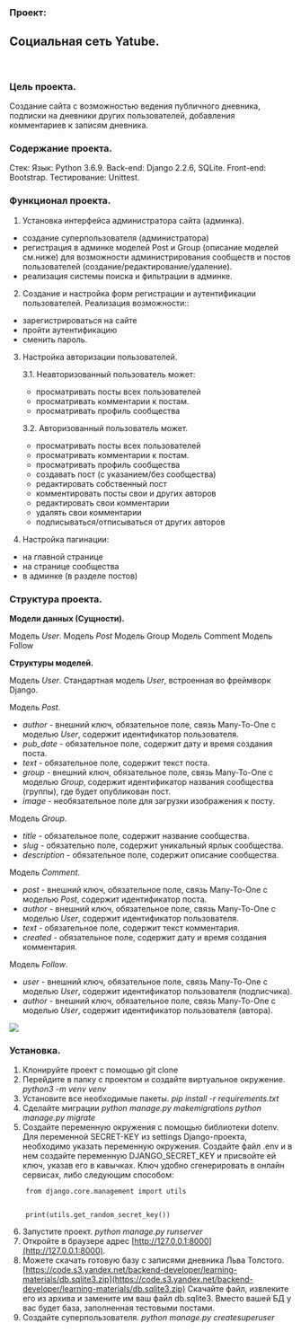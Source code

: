 ### __Проект__:
## __Социальная сеть Yatube.__
` ` ` `
### __Цель проекта.__

Создание сайта с возможностью ведения публичного дневника, подписки на дневники других пользователей, добавления комментариев к записям дневника.

### __Содержание проекта.__

Стек:
Язык: Python 3.6.9.
Back-end: Django 2.2.6, SQLite.
Front-end: Bootstrap.
Тестирование: Unittest.

### __Функционал проекта.__

1. Установка интерфейса администратора сайта (админка).
 - создание суперпользователя (администратора)
 - регистрация в админке моделей Post и Group (описание моделей см.ниже) для возможности администрирования сообществ и постов пользователей (создание/редактирование/удаление).
 - реализация системы поиска и фильтрации в админке.

2. Создание и настройка форм регистрации и аутентификации пользователей.
Реализация возможности::
 - зарегистрироваться на сайте
 - пройти аутентификацию
 - сменить пароль.

3. Настройка авторизации пользователей.

    3.1. Неавторизованный пользователь может:
     - просматривать посты всех пользователей
     - просматривать комментарии к постам.
     - просматривать профиль сообщества

    3.2. Авторизованный пользователь может.
     - просматривать посты всех пользователей
     - просматривать комментарии к постам.
     - просматривать профиль сообщества
     - создавать пост (с указанием/без сообщества)
     - редактировать собственный пост
     - комментировать посты  свои и других авторов
     - редактировать свои комментарии
     - удалять свои комментарии
     - подписываться/отписываться от других авторов


4. Настройка пагинации:
 - на главной странице
 - на странице сообщества
 - в админке (в разделе постов)

### __Структура проекта.__

__Модели данных (Сущности).__

Модель _User_.
Модель _Post_
Модель Group
Модель Comment
Модель Follow

__Структуры моделей.__

Модель _User_.
Стандартная модель _User_, встроенная во фреймворк Django.

Модель _Post_.
 - _author_ - внешний ключ,  обязательное поле, связь Many-To-One с моделью _User_, содержит идентификатор пользователя.
 - _pub_date_ - обязательное поле, содержит дату и время создания поста.
- _text_  - обязательное поле, содержит текст поста.
- _group_ - внешний ключ,  обязательное поле, связь Many-To-One с моделью _Group_, содержит идентификатор названия сообщества (группы), где будет опубликован пост.
 - _image_ - необязательное поле для загрузки изображения к посту.

Модель _Group_.
 - _title_ - обязательное поле, содержит название сообщества.
 - _slug_ - обязательно поле, содержит уникальный ярлык сообщества.
 - _description_ - обязательное поле, содержит описание сообщества.

Модель _Comment_.
 - _post_ - внешний ключ,  обязательное поле, связь Many-To-One с моделью _Post_, содержит идентификатор поста.
 - _author_ - внешний ключ,  обязательное поле, связь Many-To-One с моделью _User_, содержит идентификатор пользователя.
 - _text_ - обязательное поле, содержит текст комментария.
 - _created_ - обязательное поле, содержит дату и время создания комментария.

Модель _Follow_.
 - _user_ - внешний ключ,  обязательное поле, связь Many-To-One с моделью _User_, содержит идентификатор пользователя (подписчика).
 - _author_ - внешний ключ,  обязательное поле, связь Many-To-One с моделью _User_, содержит идентификатор пользователя (автора).

![](//https://github.com/abduev/Screenshots/blob/main/Yatube_DB.jpg/200x100)


### __Установка__.

1. Клонируйте проект с помощью git clone
2. Перейдите в папку с проектом и создайте виртуальное окружение.
_python3 -m venv venv_
3. Установите все необходимые пакеты.
_pip install -r requirements.txt_
4. Сделайте миграции
_python manage.py makemigrations_
_python manage.py migrate_
5. Создайте переменную окружения с помощью библиотеки dotenv.
Для переменной SECRET-KEY из settings Django-проекта, необходимо указать переменную окружения. Создайте файл .env и в нем создайте переменную DJANGO_SECRET_KEY и присвойте ей ключ, указав его в кавычках. Ключ удобно сгенерировать в онлайн сервисах, либо следующим способом:
```
    from django.core.management import utils


    print(utils.get_random_secret_key())
```

6. Запустите проект.
_python manage.py runserver_
7. Откройте в браузере адрес [http://127.0.0.1:8000](http://127.0.0.1:8000).
8. Можете скачать готовую базу с записями дневника Льва Толстого.
[https://code.s3.yandex.net/backend-developer/learning-materials/db.sqlite3.zip](https://code.s3.yandex.net/backend-developer/learning-materials/db.sqlite3.zip)
Скачайте файл, извлеките его из архива и замените им ваш файл db.sqlite3. Вместо вашей БД у вас будет база, заполненная тестовыми постами.
8. Создайте суперпользователя.
_python manage.py createsuperuser_
